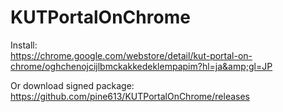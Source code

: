 KUTPortalOnChrome
=================

Install:  
https://chrome.google.com/webstore/detail/kut-portal-on-chrome/oghchenojcijlbmckakkedeklempapim?hl=ja&amp;gl=JP

Or download signed package:  
https://github.com/pine613/KUTPortalOnChrome/releases